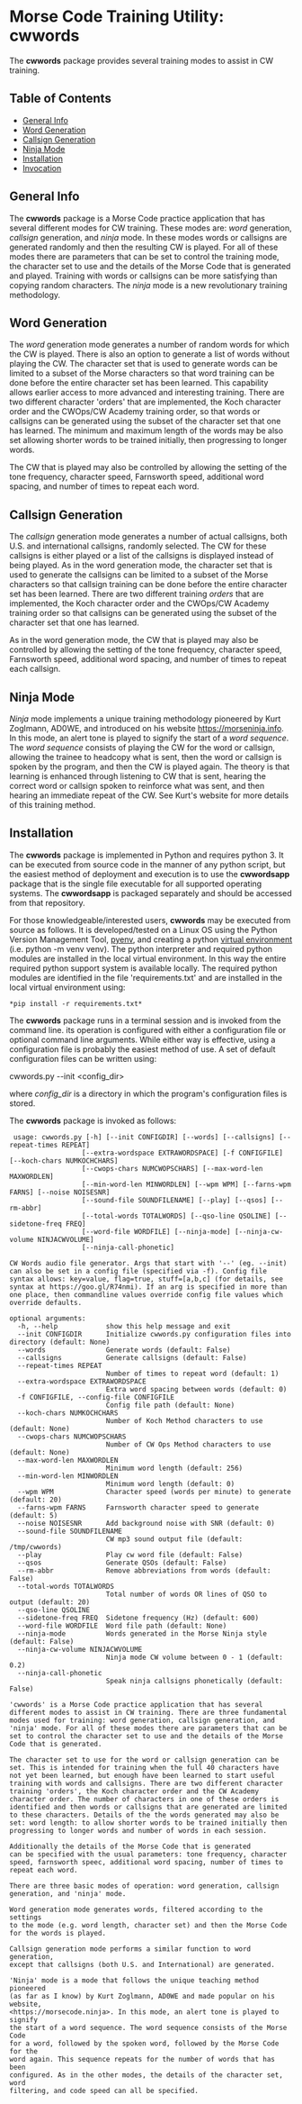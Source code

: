 # Morse Code Training Utility: cwwords

The **cwwords** package provides several training modes to assist in
CW training.


## Table of Contents

* [General Info](#general_info)
* [Word Generation](#word_generation)
* [Callsign Generation](#callsign_generation)
* [Ninja Mode](#ninja_mode)
* [Installation](#installation)
* [Invocation](#invocation)

<a name="general_info"></a>
## General Info

The **cwwords** package is a Morse Code practice application that has
several different modes for CW training. These modes are: *word*
generation, *callsign* generation, and *ninja* mode. In these modes
words or callsigns are generated randomly and then the resulting CW is
played. For all of these modes there are parameters that can be set to
control the training mode, the character set to use and the details of
the Morse Code that is generated and played. Training with words or
callsigns can be more satisfying than copying random characters. The
*ninja* mode is a new revolutionary training methodology.

<a name="word_generation"></a>
## Word Generation

The *word* generation mode generates a number of random words for which
the CW is played. There is also an option to generate a list of words
without playing the CW. The character set that is used to generate
words can be limited to a subset of the Morse characters so that word
training can be done before the entire character set has been
learned. This capability allows earlier access to more advanced and
interesting training. There are two different character 'orders' that
are implemented, the Koch character order and the CWOps/CW Academy
training order, so that words or callsigns can be generated using the
subset of the character set that one has learned. The minimum and
maximum length of the words may be also set allowing shorter words to
be trained initially, then progressing to longer words.

The CW that is played may also be controlled by allowing the setting of
the tone frequency, character speed, Farnsworth speed, additional word
spacing, and number of times to repeat each word.

<a name="callsign_generation"></a>
## Callsign Generation

The *callsign* generation mode generates a number of actual callsigns,
both U.S. and international callsigns, randomly selected. The CW for
these callsigns is either played or a list of the callsigns is
displayed instead of being played. As in the word generation mode, the
character set that is used to generate the callsigns can be limited to
a subset of the Morse characters so that callsign training can be done
before the entire character set has been learned. There are two
different training *orders* that are implemented, the Koch character
order and the CWOps/CW Academy training order so that callsigns can be
generated using the subset of the character set that one has learned.

As in the word generation mode, the CW that is played may also be
controlled by allowing the setting of the tone frequency, character
speed, Farnsworth speed, additional word spacing, and number of times
to repeat each callsign.

<a name="ninja_mode"></a>
## Ninja Mode

*Ninja* mode implements a unique training methodology pioneered by
Kurt Zoglmann, AD0WE, and introduced on his website
<https://morseninja.info>. In this mode, an alert tone is played to
signify the start of a *word sequence*. The *word sequence* consists
of playing the CW for the word or callsign, allowing the trainee to
headcopy what is sent, then the word or callsign is spoken by the
program, and then the CW is played again. The theory is that learning
is enhanced through listening to CW that is sent, hearing the correct
word or callsign spoken to reinforce what was sent, and then hearing
an immediate repeat of the CW. See Kurt's website for more details of
this training method.

<a name="installation"></a>
## Installation

The **cwwords** package is implemented in Python and requires
python 3. It can be executed from source code in the manner of any
python script, but the easiest method of deployment and execution is
to use the **cwwordsapp** package that is the single file executable
for all supported operating systems. The **cwwordsapp** is packaged
separately and should be accessed from that repository.

For those knowledgeable/interested users, **cwwords** may be executed
from source as follows. It is developed/tested on a Linux OS using the
Python Version Management Tool,
[pyenv](https://github.com/pyenv/pyenv), and creating a python
[virtual environment](https://docs.python.org/3/library/venv.html)
(i.e. python -m venv venv). The python interpreter and required python
modules are installed in the local virtual environment. In this way
the entire required python support system is available locally. The
required python modules are identified in the file 'requirements.txt'
and are installed in the local virtual environment using:

    *pip install -r requirements.txt*

The **cwwords** package runs in a terminal session and is invoked from
the command line. its operation is configured with either a
configuration file or optional command line arguments. While either
way is effective, using a configuration file is probably the easiest
method of use. A set of default configuration files can be written
using:

   cwwords.py --init <config_dir>
   
 where *config_dir* is a directory in which the program's
 configuration files is stored. 
 
 The **cwwords** package is invoked as follows:
 
``` 
 usage: cwwords.py [-h] [--init CONFIGDIR] [--words] [--callsigns] [--repeat-times REPEAT]
                  [--extra-wordspace EXTRAWORDSPACE] [-f CONFIGFILE] [--koch-chars NUMKOCHCHARS]
                  [--cwops-chars NUMCWOPSCHARS] [--max-word-len MAXWORDLEN]
                  [--min-word-len MINWORDLEN] [--wpm WPM] [--farns-wpm FARNS] [--noise NOISESNR]
                  [--sound-file SOUNDFILENAME] [--play] [--qsos] [--rm-abbr]
                  [--total-words TOTALWORDS] [--qso-line QSOLINE] [--sidetone-freq FREQ]
                  [--word-file WORDFILE] [--ninja-mode] [--ninja-cw-volume NINJACWVOLUME]
                  [--ninja-call-phonetic]

CW Words audio file generator. Args that start with '--' (eg. --init) can also be set in a config file (specified via -f). Config file syntax allows: key=value, flag=true, stuff=[a,b,c] (for details, see syntax at https://goo.gl/R74nmi). If an arg is specified in more than one place, then commandline values override config file values which override defaults.

optional arguments:
  -h, --help            show this help message and exit
  --init CONFIGDIR      Initialize cwwords.py configuration files into directory (default: None)
  --words               Generate words (default: False)
  --callsigns           Generate callsigns (default: False)
  --repeat-times REPEAT
                        Number of times to repeat word (default: 1)
  --extra-wordspace EXTRAWORDSPACE
                        Extra word spacing between words (default: 0)
  -f CONFIGFILE, --config-file CONFIGFILE
                        Config file path (default: None)
  --koch-chars NUMKOCHCHARS
                        Number of Koch Method characters to use (default: None)
  --cwops-chars NUMCWOPSCHARS
                        Number of CW Ops Method characters to use (default: None)
  --max-word-len MAXWORDLEN
                        Minimum word length (default: 256)
  --min-word-len MINWORDLEN
                        Minimum word length (default: 0)
  --wpm WPM             Character speed (words per minute) to generate (default: 20)
  --farns-wpm FARNS     Farnsworth character speed to generate (default: 5)
  --noise NOISESNR      Add background noise with SNR (default: 0)
  --sound-file SOUNDFILENAME
                        CW mp3 sound output file (default: /tmp/cwwords)
  --play                Play cw word file (default: False)
  --qsos                Generate QSOs (default: False)
  --rm-abbr             Remove abbreviations from words (default: False)
  --total-words TOTALWORDS
                        Total number of words OR lines of QSO to output (default: 20)
  --qso-line QSOLINE
  --sidetone-freq FREQ  Sidetone frequency (Hz) (default: 600)
  --word-file WORDFILE  Word file path (default: None)
  --ninja-mode          Words generated in the Morse Ninja style (default: False)
  --ninja-cw-volume NINJACWVOLUME
                        Ninja mode CW volume between 0 - 1 (default: 0.2)
  --ninja-call-phonetic
                        Speak ninja callsigns phonetically (default: False)

'cwwords' is a Morse Code practice application that has several 
different modes to assist in CW training. There are three fundamental 
modes used for training: word generation, callsign generation, and 
'ninja' mode. For all of these modes there are parameters that can be 
set to control the character set to use and the details of the Morse 
Code that is generated.

The character set to use for the word or callsign generation can be 
set. This is intended for training when the full 40 characters have 
not yet been learned, but enough have been learned to start useful 
training with words and callsigns. There are two different character 
training 'orders', the Koch character order and the CW Academy 
character order. The number of characters in one of these orders is 
identified and then words or callsigns that are generated are limited 
to these characters. Details of the the words generated may also be 
set: word length: to allow shorter words to be trained initially then 
progressing to longer words and number of words in each session.

Additionally the details of the Morse Code that is generated 
can be specified with the usual parameters: tone frequency, character
speed, farnsworth speec, additional word spacing, number of times to 
repeat each word. 

There are three basic modes of operation: word generation, callsign
generation, and 'ninja' mode.
 
Word generation mode generates words, filtered according to the settings 
to the mode (e.g. word length, character set) and then the Morse Code 
for the words is played.

Callsign generation mode performs a similar function to word generation, 
except that callsigns (both U.S. and International) are generated.

'Ninja' mode is a mode that follows the unique teaching method pioneered 
(as far as I know) by Kurt Zoglmann, AD0WE and made popular on his website,
<https://morsecode.ninja>. In this mode, an alert tone is played to signify
the start of a word sequence. The word sequence consists of the Morse Code 
for a word, followed by the spoken word, followed by the Morse Code for the
word again. This sequence repeats for the number of words that has been 
configured. As in the other modes, the details of the character set, word 
filtering, and code speed can all be specified.

```

